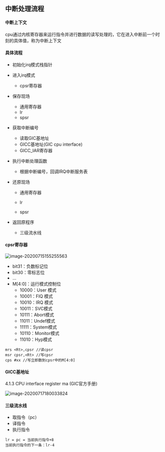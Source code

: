 ## 中断处理流程

#### 中断上下文

cpu通过内核寄存器来运行指令并进行数据的读写处理的，它在进入中断前一个时刻的具体值，称为中断上下文

#### 具体流程

- 初始化irq模式栈指针

- 进入irq模式
  - cpsr寄存器
- 保存现场
  - 通用寄存器
  - lr
  - spsr

- 获取中断编号
  - 读取GIC基地址
  - GICC基地址(GIC cpu interface)
  - GICC_IAR寄存器

- 执行中断处理函数

  - 根据中断编号，回调IRQ中断服务表

- 还原现场

  - 通用寄存器

  - lr

  - spsr

- 返回原程序

  - 三级流水线

#### cpsr寄存器

![image-20200715155255563](C:\Users\admin\AppData\Roaming\Typora\typora-user-images\image-20200715155255563.png)

- bit31：负数标记位
- bit30：零标志位
- ...
- M[4:0]：运行模式控制位
  - 10000：User 模式
  - 10001：FIQ 模式
  - 10010：IRQ 模式
  - 10011：SVC模式
  - 10111：Abort模式
  - 11011：Undef模式
  - 11111：System模式
  - 10110：Monitor模式
  - 11010：Hyp模式

```
mrs <Rt>,cpsr //读cpsr
msr cpsr,<Rt> //写cpsr
cps #xx //写立即数到cpsr中的M[4:0]
```

#### GICC基地址

4.1.3 CPU interface register ma  (GIC官方手册)

![image-20200717180033824](C:\Users\admin\AppData\Roaming\Typora\typora-user-images\image-20200717180033824.png)

#### 三级流水线

- 取指令（pc）
- 译指令
- 执行指令

```
lr = pc = 当前执行指令+8
当前执行指令的下一条：lr-4
```

